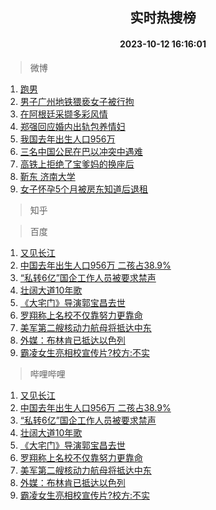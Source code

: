 <div align="center"><h2>实时热搜榜</h2><h4>2023-10-12 16:16:01</h4></div>

> 微博  

1. [跑男](https://s.weibo.com/weibo?q=%E8%B7%91%E7%94%B7&t=31&band_rank=1&Refer=top)<br />
2. [男子广州地铁猥亵女子被行拘](https://s.weibo.com/weibo?q=%23%E7%94%B7%E5%AD%90%E5%B9%BF%E5%B7%9E%E5%9C%B0%E9%93%81%E7%8C%A5%E4%BA%B5%E5%A5%B3%E5%AD%90%E8%A2%AB%E8%A1%8C%E6%8B%98%23&t=31&band_rank=2&Refer=top)<br />
3. [在阿根廷采撷多彩风情](https://s.weibo.com/weibo?q=%23%E5%9C%A8%E9%98%BF%E6%A0%B9%E5%BB%B7%E9%87%87%E6%92%B7%E5%A4%9A%E5%BD%A9%E9%A3%8E%E6%83%85%23&t=31&band_rank=3&Refer=top)<br />
4. [郑强回应婚内出轨包养情妇](https://s.weibo.com/weibo?q=%23%E9%83%91%E5%BC%BA%E5%9B%9E%E5%BA%94%E5%A9%9A%E5%86%85%E5%87%BA%E8%BD%A8%E5%8C%85%E5%85%BB%E6%83%85%E5%A6%87%23&t=31&band_rank=4&Refer=top)<br />
5. [我国去年出生人口956万](https://s.weibo.com/weibo?q=%23%E6%88%91%E5%9B%BD%E5%8E%BB%E5%B9%B4%E5%87%BA%E7%94%9F%E4%BA%BA%E5%8F%A3956%E4%B8%87%23&t=31&band_rank=5&Refer=top)<br />
6. [三名中国公民在巴以冲突中遇难](https://s.weibo.com/weibo?q=%23%E4%B8%89%E5%90%8D%E4%B8%AD%E5%9B%BD%E5%85%AC%E6%B0%91%E5%9C%A8%E5%B7%B4%E4%BB%A5%E5%86%B2%E7%AA%81%E4%B8%AD%E9%81%87%E9%9A%BE%23&t=31&band_rank=6&Refer=top)<br />
7. [高铁上拒绝了宝爹妈的换座后](https://s.weibo.com/weibo?q=%23%E9%AB%98%E9%93%81%E4%B8%8A%E6%8B%92%E7%BB%9D%E4%BA%86%E5%AE%9D%E7%88%B9%E5%A6%88%E7%9A%84%E6%8D%A2%E5%BA%A7%E5%90%8E%23&t=31&band_rank=7&Refer=top)<br />
8. [靳东 济南大学](https://s.weibo.com/weibo?q=%E9%9D%B3%E4%B8%9C%20%E6%B5%8E%E5%8D%97%E5%A4%A7%E5%AD%A6&t=31&band_rank=8&Refer=top)<br />
9. [女子怀孕5个月被房东知道后退租](https://s.weibo.com/weibo?q=%23%E5%A5%B3%E5%AD%90%E6%80%80%E5%AD%955%E4%B8%AA%E6%9C%88%E8%A2%AB%E6%88%BF%E4%B8%9C%E7%9F%A5%E9%81%93%E5%90%8E%E9%80%80%E7%A7%9F%23&t=31&band_rank=9&Refer=top)<br />

> 知乎  


> 百度  

1. [又见长江](https://www.baidu.com/s?wd=%E5%8F%88%E8%A7%81%E9%95%BF%E6%B1%9F&sa=fyb_news&rsv_dl=fyb_news)<br />
2. [中国去年出生人口956万 二孩占38.9%](https://www.baidu.com/s?wd=%E4%B8%AD%E5%9B%BD%E5%8E%BB%E5%B9%B4%E5%87%BA%E7%94%9F%E4%BA%BA%E5%8F%A3956%E4%B8%87+%E4%BA%8C%E5%AD%A9%E5%8D%A038.9%25&sa=fyb_news&rsv_dl=fyb_news)<br />
3. [“私转6亿”国企工作人员被要求禁声](https://www.baidu.com/s?wd=%E2%80%9C%E7%A7%81%E8%BD%AC6%E4%BA%BF%E2%80%9D%E5%9B%BD%E4%BC%81%E5%B7%A5%E4%BD%9C%E4%BA%BA%E5%91%98%E8%A2%AB%E8%A6%81%E6%B1%82%E7%A6%81%E5%A3%B0&sa=fyb_news&rsv_dl=fyb_news)<br />
4. [壮阔大道10年歌](https://www.baidu.com/s?wd=%E5%A3%AE%E9%98%94%E5%A4%A7%E9%81%9310%E5%B9%B4%E6%AD%8C&sa=fyb_news&rsv_dl=fyb_news)<br />
5. [《大宅门》导演郭宝昌去世](https://www.baidu.com/s?wd=%E3%80%8A%E5%A4%A7%E5%AE%85%E9%97%A8%E3%80%8B%E5%AF%BC%E6%BC%94%E9%83%AD%E5%AE%9D%E6%98%8C%E5%8E%BB%E4%B8%96&sa=fyb_news&rsv_dl=fyb_news)<br />
6. [罗翔称上名校不仅靠努力更靠命](https://www.baidu.com/s?wd=%E7%BD%97%E7%BF%94%E7%A7%B0%E4%B8%8A%E5%90%8D%E6%A0%A1%E4%B8%8D%E4%BB%85%E9%9D%A0%E5%8A%AA%E5%8A%9B%E6%9B%B4%E9%9D%A0%E5%91%BD&sa=fyb_news&rsv_dl=fyb_news)<br />
7. [美军第二艘核动力航母将抵达中东](https://www.baidu.com/s?wd=%E7%BE%8E%E5%86%9B%E7%AC%AC%E4%BA%8C%E8%89%98%E6%A0%B8%E5%8A%A8%E5%8A%9B%E8%88%AA%E6%AF%8D%E5%B0%86%E6%8A%B5%E8%BE%BE%E4%B8%AD%E4%B8%9C&sa=fyb_news&rsv_dl=fyb_news)<br />
8. [外媒：布林肯已抵达以色列](https://www.baidu.com/s?wd=%E5%A4%96%E5%AA%92%EF%BC%9A%E5%B8%83%E6%9E%97%E8%82%AF%E5%B7%B2%E6%8A%B5%E8%BE%BE%E4%BB%A5%E8%89%B2%E5%88%97&sa=fyb_news&rsv_dl=fyb_news)<br />
9. [霸凌女生亮相校宣传片?校方:不实](https://www.baidu.com/s?wd=%E9%9C%B8%E5%87%8C%E5%A5%B3%E7%94%9F%E4%BA%AE%E7%9B%B8%E6%A0%A1%E5%AE%A3%E4%BC%A0%E7%89%87%3F%E6%A0%A1%E6%96%B9%3A%E4%B8%8D%E5%AE%9E&sa=fyb_news&rsv_dl=fyb_news)<br />

> 哔哩哔哩  

1. [又见长江](https://www.baidu.com/s?wd=%E5%8F%88%E8%A7%81%E9%95%BF%E6%B1%9F&sa=fyb_news&rsv_dl=fyb_news)<br />
2. [中国去年出生人口956万 二孩占38.9%](https://www.baidu.com/s?wd=%E4%B8%AD%E5%9B%BD%E5%8E%BB%E5%B9%B4%E5%87%BA%E7%94%9F%E4%BA%BA%E5%8F%A3956%E4%B8%87+%E4%BA%8C%E5%AD%A9%E5%8D%A038.9%25&sa=fyb_news&rsv_dl=fyb_news)<br />
3. [“私转6亿”国企工作人员被要求禁声](https://www.baidu.com/s?wd=%E2%80%9C%E7%A7%81%E8%BD%AC6%E4%BA%BF%E2%80%9D%E5%9B%BD%E4%BC%81%E5%B7%A5%E4%BD%9C%E4%BA%BA%E5%91%98%E8%A2%AB%E8%A6%81%E6%B1%82%E7%A6%81%E5%A3%B0&sa=fyb_news&rsv_dl=fyb_news)<br />
4. [壮阔大道10年歌](https://www.baidu.com/s?wd=%E5%A3%AE%E9%98%94%E5%A4%A7%E9%81%9310%E5%B9%B4%E6%AD%8C&sa=fyb_news&rsv_dl=fyb_news)<br />
5. [《大宅门》导演郭宝昌去世](https://www.baidu.com/s?wd=%E3%80%8A%E5%A4%A7%E5%AE%85%E9%97%A8%E3%80%8B%E5%AF%BC%E6%BC%94%E9%83%AD%E5%AE%9D%E6%98%8C%E5%8E%BB%E4%B8%96&sa=fyb_news&rsv_dl=fyb_news)<br />
6. [罗翔称上名校不仅靠努力更靠命](https://www.baidu.com/s?wd=%E7%BD%97%E7%BF%94%E7%A7%B0%E4%B8%8A%E5%90%8D%E6%A0%A1%E4%B8%8D%E4%BB%85%E9%9D%A0%E5%8A%AA%E5%8A%9B%E6%9B%B4%E9%9D%A0%E5%91%BD&sa=fyb_news&rsv_dl=fyb_news)<br />
7. [美军第二艘核动力航母将抵达中东](https://www.baidu.com/s?wd=%E7%BE%8E%E5%86%9B%E7%AC%AC%E4%BA%8C%E8%89%98%E6%A0%B8%E5%8A%A8%E5%8A%9B%E8%88%AA%E6%AF%8D%E5%B0%86%E6%8A%B5%E8%BE%BE%E4%B8%AD%E4%B8%9C&sa=fyb_news&rsv_dl=fyb_news)<br />
8. [外媒：布林肯已抵达以色列](https://www.baidu.com/s?wd=%E5%A4%96%E5%AA%92%EF%BC%9A%E5%B8%83%E6%9E%97%E8%82%AF%E5%B7%B2%E6%8A%B5%E8%BE%BE%E4%BB%A5%E8%89%B2%E5%88%97&sa=fyb_news&rsv_dl=fyb_news)<br />
9. [霸凌女生亮相校宣传片?校方:不实](https://www.baidu.com/s?wd=%E9%9C%B8%E5%87%8C%E5%A5%B3%E7%94%9F%E4%BA%AE%E7%9B%B8%E6%A0%A1%E5%AE%A3%E4%BC%A0%E7%89%87%3F%E6%A0%A1%E6%96%B9%3A%E4%B8%8D%E5%AE%9E&sa=fyb_news&rsv_dl=fyb_news)<br />
